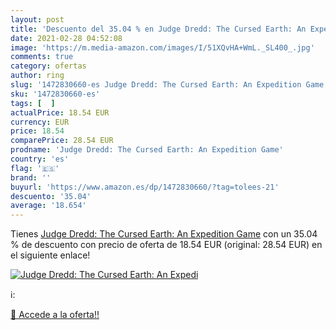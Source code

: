 ```yaml
---
layout: post
title: 'Descuento del 35.04 % en Judge Dredd: The Cursed Earth: An Expedi'
date: 2021-02-28 04:52:08
image: 'https://m.media-amazon.com/images/I/51XQvHA+WmL._SL400_.jpg'
comments: true
category: ofertas
author: ring
slug: '1472830660-es Judge Dredd: The Cursed Earth: An Expedition Game'
sku: '1472830660-es'
tags: [  ]
actualPrice: 18.54 EUR
currency: EUR
price: 18.54
comparePrice: 28.54 EUR
prodname: 'Judge Dredd: The Cursed Earth: An Expedition Game'
country: 'es'
flag: '🇪🇸'
brand: ''
buyurl: 'https://www.amazon.es/dp/1472830660/?tag=tolees-21'
descuento: '35.04'
average: '18.654'
---
```


Tienes [Judge Dredd: The Cursed Earth: An Expedition Game](https://www.amazon.es/dp/1472830660/?tag=tolees-21) con un 35.04 % de descuento con precio de oferta de 18.54 EUR (original: 28.54 EUR) en el siguiente enlace!

[![Judge Dredd: The Cursed Earth: An Expedi](https://m.media-amazon.com/images/I/51XQvHA+WmL._SL400_.jpg)](https://www.amazon.es/dp/1472830660/?tag=tolees-21)

ℹ️:


[🛒 Accede a la oferta!!](https://www.amazon.es/dp/1472830660/?tag=tolees-21)
